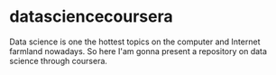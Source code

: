 # datasciencecoursera
Data science is one the hottest topics on the computer and Internet farmland nowadays. So here I'am  gonna present a repository on data science through coursera.
